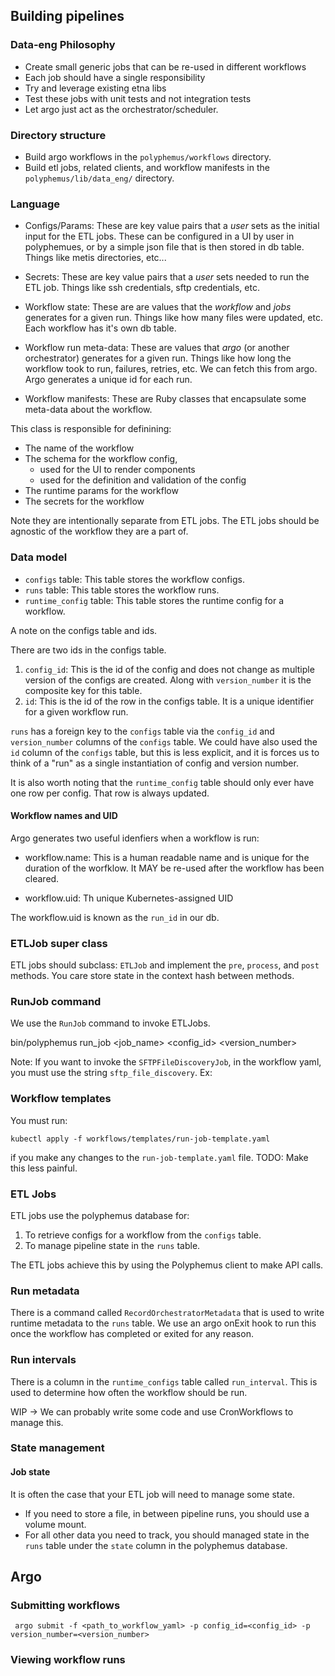## Building pipelines 

### Data-eng Philosophy

- Create small generic jobs that can be re-used in different workflows 
- Each job should have a single responsibility
- Try and leverage existing etna libs
- Test these jobs with unit tests and not integration tests
- Let argo just act as the orchestrator/scheduler. 

### Directory structure 

- Build argo workflows in the `polyphemus/workflows` directory.
- Build etl jobs, related clients, and workflow manifests in the `polyphemus/lib/data_eng/` directory.

### Language 

- Configs/Params: These are key value pairs that a *user* sets as the initial input for the ETL jobs. These can be configured in a UI by user in polyphemues, or by a simple json file that is then stored in db table. Things like metis directories, etc...

- Secrets: These are key value pairs that a *user* sets needed to run the ETL job. Things like ssh credentials, sftp credentials, etc.

- Workflow state: These are are values that the *workflow* and *jobs* generates for a given run. Things like how many files were updated, etc. Each workflow has it's own db table.

- Workflow run meta-data: These are values that *argo* (or another orchestrator) generates for a given run. Things like how long the workflow took to run, failures, retries, etc. We can fetch this from argo. Argo generates a unique id for each run. 

- Workflow manifests: These are Ruby classes that encapsulate some meta-data about the workflow.

This class is responsible for definining:

- The name of the workflow
- The schema for the workflow config,
    - used for the UI to render components 
    - used for the definition and validation of the config
- The runtime params for the workflow
- The secrets for the workflow

Note they are intentionally separate from ETL jobs. The ETL jobs should be agnostic of the workflow they are a part of.

### Data model

- `configs` table: This table stores the workflow configs.
- `runs` table: This table stores the workflow runs. 
- `runtime_config` table: This table stores the runtime config for a workflow.

A note on the configs table and ids.

There are two ids in the configs table.

1. `config_id`: This is the id of the config and does not change as multiple version of the configs are created.  Along with `version_number` it is the composite key for this table. 
2. `id`: This is the id of the row in the configs table. It is a unique identifier for a given workflow run.

`runs` has a foreign key to the `configs` table via the `config_id` and `version_number` columns of the `configs` table. We could have also used the `id` column of the `configs` table, but this is less explicit, and it is forces us to think of a "run" as a single instantiation of config and version number.

It is also worth noting that the `runtime_config` table should only ever have one row per config. That row is always updated.

#### Workflow names and UID

Argo generates two useful idenfiers when a workflow is run:

- workflow.name: This is a human readable name and is unique for the duration of the worfklow. It MAY be re-used after the workflow has been cleared.

- workflow.uid: Th unique Kubernetes-assigned UID

The workflow.uid is known as the `run_id` in our db. 

### ETLJob super class

ETL jobs should subclass: `ETLJob` and implement the `pre`, `process`, and `post` methods.
You care store state in the context hash between methods.

### RunJob command

We use the `RunJob` command to invoke ETLJobs.

bin/polyphemus run_job <workflow> <job_name> <config_id> <version_number>

Note: If you want to invoke the `SFTPFileDiscoveryJob`, in the workflow yaml, you must use the string `sftp_file_discovery`.
Ex: 

### Workflow templates

You must run:

```
kubectl apply -f workflows/templates/run-job-template.yaml
```

if you make any changes to the `run-job-template.yaml` file.
TODO: Make this less painful.

### ETL Jobs

ETL jobs use the polyphemus database for:

1. To retrieve configs for a workflow from the `configs` table.
2. To manage pipeline state in the `runs` table.

The ETL jobs achieve this by using the Polyphemus client to make API calls.

### Run metadata

There is a command called `RecordOrchestratorMetadata` that is used to write runtime metadata to the `runs` table.
We use an argo onExit hook to run this once the workflow has completed or exited for any reason.

### Run intervals

There is a column in the `runtime_configs` table called `run_interval`. This is used to determine how often the workflow should be run.

WIP -> We can probably write some code and use CronWorkflows to manage this.

### State management

#### Job state

It is often the case that your ETL job will need to manage some state. 
- If you need to store a file, in between pipeline runs, you should use a volume mount.
- For all other data you need to track, you should managed state in the `runs` table under the `state` column in the polyphemus database.

## Argo

### Submitting workflows

``` argo submit -f <path_to_workflow_yaml> -p config_id=<config_id> -p version_number=<version_number>```

### Viewing workflow runs
